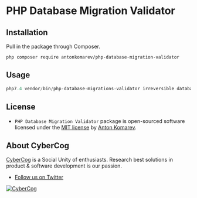 # PHP Database Migration Validator

## Installation

Pull in the package through Composer.

```shell
php composer require antonkomarev/php-database-migration-validator
```

## Usage

```php
php7.4 vendor/bin/php-database-migrations-validator irreversible database/migrations/
```

## License

- `PHP Database Migration Validator` package is open-sourced software licensed under the [MIT license](LICENSE) by [Anton Komarev].

## About CyberCog

[CyberCog] is a Social Unity of enthusiasts. Research best solutions in product & software development is our passion.

- [Follow us on Twitter](https://twitter.com/cybercog)

<a href="https://cybercog.su"><img src="https://cloud.githubusercontent.com/assets/1849174/18418932/e9edb390-7860-11e6-8a43-aa3fad524664.png" alt="CyberCog"></a>

[Anton Komarev]: https://komarev.com
[CyberCog]: https://cybercog.su
